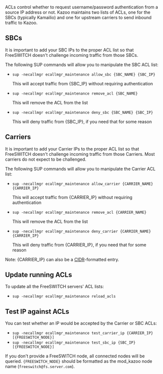 
ACLs control whether to request username/password authentication from a source IP address or not. Kazoo maintains two lists of ACLs, one for the SBCs (typically Kamailio) and one for upstream carriers to send inbound traffic to Kazoo.

## SBCs

It is important to add your SBC IPs to the proper ACL list so that FreeSWITCH doesn't challenge incoming traffic from those SBCs.

The following SUP commands will allow you to manipulate the SBC ACL list:

* `sup -necallmgr ecallmgr_maintenance allow_sbc {SBC_NAME} {SBC_IP}`

    This will accept traffic from {SBC\_IP} without requiring authentication

* `sup -necallmgr ecallmgr_maintenance remove_acl {SBC_NAME}`

    This will remove the ACL from the list

* `sup -necallmgr ecallmgr_maintenance deny_sbc {SBC_NAME} {SBC_IP}`

    This will deny traffic from {SBC\_IP}, if you need that for some reason

## Carriers

It is important to add your Carrier IPs to the proper ACL list so that FreeSWITCH doesn't challenge incoming traffic from those Carriers. Most carriers do not expect to be challenged.

The following SUP commands will allow you to manipulate the Carrier ACL list:

* `sup -necallmgr ecallmgr_maintenance allow_carrier {CARRIER_NAME} {CARRIER_IP}`

    This will accept traffic from {CARRIER\_IP} without requiring authentication

* `sup -necallmgr ecallmgr_maintenance remove_acl {CARRIER_NAME}`

    This will remove the ACL from the list

* `sup -necallmgr ecallmgr_maintenance deny_carrier {CARRIER_NAME} {CARRIER_IP}`

    This will deny traffic from {CARRIER\_IP}, if you need that for some reason


Note: {CARRIER\_IP} can also be a [CIDR](https://en.wikipedia.org/wiki/Classless_Inter-Domain_Routing#CIDR_notation)-formatted entry.

## Update running ACLs

To update all the FreeSWITCH servers' ACL lists:

* `sup -necallmgr ecallmgr_maintenance reload_acls`

## Test IP against ACLs

You can test whether an IP would be accepted by the Carrier or SBC ACLs:

* `sup -necallmgr ecallmgr_maintenance test_carrier_ip {CARRIER_IP} [{FREESWITCH_NODE}]`
* `sup -necallmgr ecallmgr_maintenance test_sbc_ip {SBC_IP} [{FREESWITCH_NODE}]`

If you don't provide a FreeSWITCH node, all connected nodes will be queried. `{FREESWITCH_NODE}` should be formatted as the mod_kazoo node name (`freeswitch@fs.server.com`).
